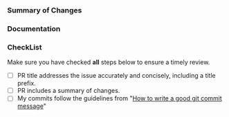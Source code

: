 <!---
Provide a general summary of your changes in the Title above
Include one of these prefixes:
  fix – Fixes an unexpected problem or unintended behavior
  feat – Adds a new feature
  docs – A documentation improvement task
  build – A task related to our build system
  ci – A task related to our ci system
  perf – A performance improvement
  refactor – A code refactor PR
  style – A task about styling
  test – A PR that improve test coverage
  chore – A regular maintenance chore or task
  other – Any other kind of PR

Example: docs: Improves the documentation on...
-->

### Summary of Changes

<!-- Include a summary of changes -->

### Documentation

<!-- What documentation did you add or modify and why? Add any relevant links -->

### CheckList

Make sure you have checked **all** steps below to ensure a timely review.

- [ ] PR title addresses the issue accurately and concisely, including a title prefix.
- [ ] PR includes a summary of changes.
- [ ] My commits follow the guidelines from "[How to write a good git commit message](http://chris.beams.io/posts/git-commit/)"
